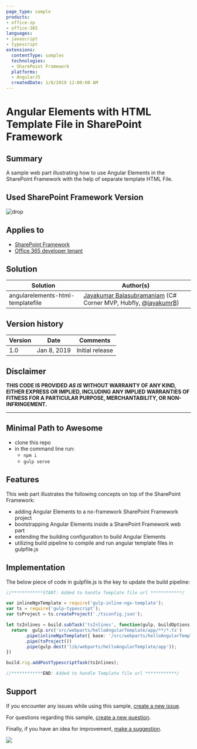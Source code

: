 ```yaml
---
page_type: sample
products:
- office-sp
- office-365
languages:
- javascript
- typescript
extensions:
  contentType: samples
  technologies:
  - SharePoint Framework
  platforms:
  - AngularJS
  createdDate: 1/8/2019 12:00:00 AM
---
```


# Angular Elements with HTML Template File in SharePoint Framework

## Summary

A sample web part illustrating how to use Angular Elements in the SharePoint Framework with the help of separate template HTML File.

## Used SharePoint Framework Version
 
![drop](https://img.shields.io/badge/drop-1.4.1-green.svg)

## Applies to

* [SharePoint Framework](https://docs.microsoft.com/sharepoint/dev/spfx/sharepoint-framework-overview)
* [Office 365 developer tenant](https://docs.microsoft.com/sharepoint/dev/spfx/set-up-your-developer-tenant)

## Solution

Solution|Author(s)
--------|---------
angularelements-html-templatefile| [Jayakumar Balasubramaniam](https://github.com/JayakumarB) (C# Corner MVP, Hubfly, [@jayakumrB](https://twitter.com/jayakumrB))

## Version history

Version|Date|Comments
-------|----|--------
1.0|Jan 8, 2019|Initial release

## Disclaimer
**THIS CODE IS PROVIDED *AS IS* WITHOUT WARRANTY OF ANY KIND, EITHER EXPRESS OR IMPLIED, INCLUDING ANY IMPLIED WARRANTIES OF FITNESS FOR A PARTICULAR PURPOSE, MERCHANTABILITY, OR NON-INFRINGEMENT.**

---

## Minimal Path to Awesome

* clone this repo
* in the command line run:
  * `npm i`
  * `gulp serve`

## Features

This web part illustrates the following concepts on top of the SharePoint Framework:

* adding Angular Elements to a no-framework SharePoint Framework project
* bootstrapping Angular Elements inside a SharePoint Framework web part
* extending the building configuration to build Angular Elements
* utilizing build pipeline to compile and run angular template files in gulpfile.js

## Implementation

The below piece of code in gulpfile.js is the key to update the build pipeline:
```typescript
//************START: Added to handle Template file url ************/

var inlineNgxTemplate = require('gulp-inline-ngx-template');
var ts = require('gulp-typescript');
var tsProject = ts.createProject('./tsconfig.json');

let tsInlines = build.subTask('tsInlines', function(gulp, buildOptions, done) {
  return  gulp.src('src/webparts/helloAngularTemplate/app/**/*.ts')
       .pipe(inlineNgxTemplate({ base: '/src/webparts/helloAngularTemplate/app/', useRelativePaths: true }))
       .pipe(tsProject())
       .pipe(gulp.dest('lib/webparts/helloAngularTemplate/app'));
})

build.rig.addPostTypescriptTask(tsInlines);

//************END: Added to handle Template file url ************/
```

## Support

If you encounter any issues while using this sample, [create a new issue](https://github.com/pnp/sp-dev-fx-webparts/issues/new?assignees=&labels=Needs%3A+Triage+%3Amag%3A%2Ctype%3Abug-suspected&template=bug-report.yml&sample=angularelements-html-templatefile=@JayakumarB&title=angular-todo%20-%20).

For questions regarding this sample, [create a new question](https://github.com/pnp/sp-dev-fx-webparts/issues/new?assignees=&labels=Needs%3A+Triage+%3Amag%3A%2Ctype%3Abug-suspected&template=question.yml&sample=angularelements-html-templatefile=@JayakumarB&title=angular-todo%20-%20).

Finally, if you have an idea for improvement, [make a suggestion](https://github.com/pnp/sp-dev-fx-webparts/issues/new?assignees=&labels=Needs%3A+Triage+%3Amag%3A%2Ctype%3Abug-suspected&template=suggestion.yml&sample=angularelements-html-templatefile=@JayakumarB&title=angular-todo%20-%20).


<img src="https://telemetry.sharepointpnp.com/sp-dev-fx-webparts/samples/angularelements-helloworld" />
